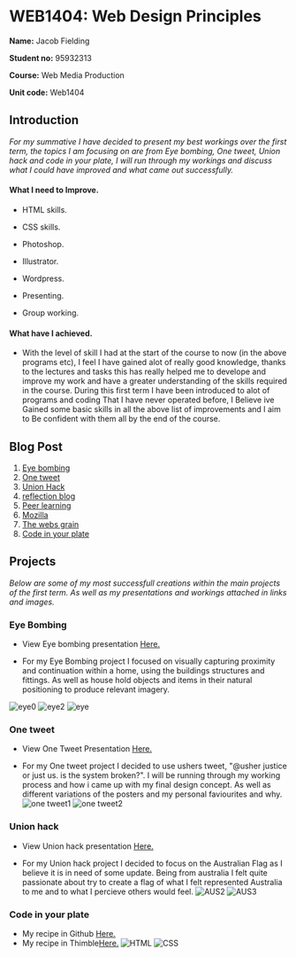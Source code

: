 # WEB1404: Web Design Principles

**Name:** Jacob Fielding

**Student no:** 95932313

**Course:** Web Media Production

**Unit code:** Web1404


## Introduction
_For my summative I have decided to present my best workings over the first term, the topics I am focusing on are from Eye bombing, One tweet, Union hack and code in your plate, I will run through my workings and discuss what I could have improved and what came out successfully._


#### What I need to Improve.

- HTML skills.                

- CSS skills.

- Photoshop.

- Illustrator.

- Wordpress.

- Presenting.

- Group working.

#### What have I achieved.
- With the level of skill I had at the start of the course to now (in the above programs etc), I feel I have gained alot of really good knowledge, thanks to the lectures and tasks this has really helped me to develope and improve my work and have a greater understanding of the skills required in the course. During this first term I have been introduced to alot of programs and coding That I have never operated before, I Believe ive Gained some basic skills in all the above list of improvements and I aim to Be confident with them all by the end of the course.


## Blog Post
1. [Eye bombing ](http://fourthfloor.raveweb.net/jfielding/2016/12/02/week-1-web-media-production-eye-bombing/)
2. [One tweet](http://fourthfloor.raveweb.net/jfielding/2016/12/02/week-2-web-media-production-one-tweet/)
3. [Union Hack](http://fourthfloor.raveweb.net/jfielding/2016/12/02/week-3-web-media-production-the-union-hack/)  
4. [reflection blog](http://fourthfloor.raveweb.net/jfielding/2016/12/02/week-4-web-media-production-peer-learning/)
5. [Peer learning](http://fourthfloor.raveweb.net/jfielding/2016/12/02/week-5-web-media-productionreflection-blog/)
6. [Mozilla](http://fourthfloor.raveweb.net/jfielding/2016/10/31/mozilla-festival/)
7. [The webs grain](http://fourthfloor.raveweb.net/jfielding/2016/12/02/week-7-web-media-productionthe-webs-grain/)
8. [Code in your plate](http://fourthfloor.raveweb.net/jfielding/2016/12/02/week-8-web-media-production-code-in-your-plate/)

## Projects
_Below are some of my most successfull creations within the main projects of the first term. As well as my presentations and workings attached in links and images._ 

### Eye Bombing 
- View Eye bombing presentation [Here.](https://spark.adobe.com/#design/page/f24e1fa1-0f0c-42b4-b272-24f17132154f)

- For my Eye Bombing project I focused on visually capturing proximity and continuation within a home, using the buildings structures and fittings. As well as house hold objects and items in their natural positioning to produce relevant imagery.

![eye0](https://github.com/Jacobisagit/Summative-/blob/master/IMG_20161008_181743.jpg)
![eye2](https://github.com/Jacobisagit/Summative-/blob/master/IMG_20161008_181959.jpg)
![eye](https://github.com/Jacobisagit/Summative-/blob/master/IMG_20161008_180732.jpg)

### One tweet
- View One Tweet Presentation [Here.](https://spark.adobe.com/#design/page/c1d6b301-0f4f-42ad-aa27-b71890e48131)

- For my One tweet project I decided to use ushers tweet, "@usher justice or just us. is the system broken?". I will be running through my working process and how i came up with my final design concept. As well as different variations of the posters and my personal faviourites and why.
![one tweet1](https://github.com/Jacobisagit/Summative-/blob/master/poster%20original.jpg)
![one tweet2](https://github.com/Jacobisagit/Summative-/blob/master/poster%203.jpg)

### Union hack
- View Union hack presentation [Here.](https://spark.adobe.com/#design/page/780243bb-b982-413a-904f-6820811688cf)

- For my Union hack project I decided to focus on the Australian Flag as I believe it is in need of some update. Being from australia I felt quite passionate about try to create a flag of what I felt represented Australia to me and to what I percieve others would feel.
![AUS2](https://github.com/Jacobisagit/Summative-/blob/master/aus%2018.jpg)
![AUS3](https://github.com/Jacobisagit/Summative-/blob/master/aus%2014.jpg)

### Code in your plate
- My recipe in Github [Here.](https://github.com/Jacobisagit/MyRecipe)
- My recipe in Thimble[Here.](https://thimbleprojects.org/jakesathimble/140346/)
![HTML](https://github.com/Jacobisagit/Summative-/blob/master/Screen%20Shot%202016-12-03%20at%2021.31.04.png)
![CSS](https://github.com/Jacobisagit/Summative-/blob/master/Screen%20Shot%202016-12-04%20at%2000.14.53.png)
